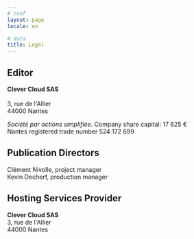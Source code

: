 ```yaml
---
# conf
layout: page
locale: en

# data
title: Legal
---
```


## Editor

**Clever Cloud SAS**<br />  
3, rue de l'Allier<br />
44000 Nantes

*Société par actions simplifiée*. 
Company share capital: 17 625 €  
Nantes registered trade number 524 172 699
 
## Publication Directors

Clément Nivolle, project manager   
Kevin Decherf, production manager
 
## Hosting Services Provider

**Clever Cloud SAS**<br />
3, rue de l'Allier<br />
44000 Nantes